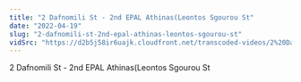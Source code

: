 ```yaml
---
title: "2 Dafnomili St - 2nd EPAL Athinas(Leontos Sgourou St"
date: "2022-04-19"
slug: "2-dafnomili-st-2nd-epal-athinas-leontos-sgourou-st"
vidSrc: "https://d2b5j58ir6uajk.cloudfront.net/transcoded-videos/2%20Dafnomili%20St%20-%202nd%20EPAL%20Athinas%28Leontos%20Sgourou%20St.%29.mp4"
---
```


2 Dafnomili St - 2nd EPAL Athinas(Leontos Sgourou St
